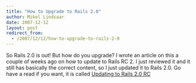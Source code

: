 ```yaml
---
title: "How to Upgrade to Rails 2.0"
author: Mikel Lindsaar
date: 2007-12-12
layout: post
redirect_from:
  - /2007/12/12/how-to-upgrade-to-rails-2-0
---
```



So Rails 2.0 is out! But how do you upgrade? I wrote an article on this
a couple of weeks ago on how to update to Rails RC 2. I just reviewed it
and it still has basically the correct content, so I just updated it to
Rails 2.0. Go have a read if you want, it is called [Updating to Rails
2.0 RC](http://www.lindsaar.net/2007/11/22/updating-to-rails-2-0-rc)


